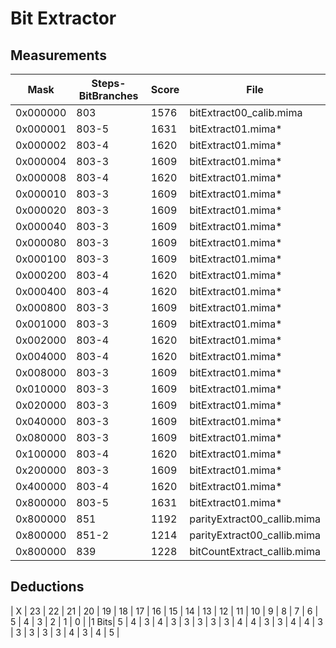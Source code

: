 # Bit Extractor

## Measurements

| Mask      | Steps-BitBranches | Score | File |
| --- | --- | --- | --- |
| 0x000000  | 803   | 1576  | bitExtract00_calib.mima |
| 0x000001  | 803-5 | 1631  | bitExtract01.mima* |
| 0x000002  | 803-4 | 1620  | bitExtract01.mima* |
| 0x000004  | 803-3 | 1609  | bitExtract01.mima* |
| 0x000008  | 803-4 | 1620  | bitExtract01.mima* |
| 0x000010  | 803-3 | 1609  | bitExtract01.mima* |
| 0x000020  | 803-3 | 1609  | bitExtract01.mima* |
| 0x000040  | 803-3 | 1609  | bitExtract01.mima* |
| 0x000080  | 803-3 | 1609  | bitExtract01.mima* |
| 0x000100  | 803-3 | 1609  | bitExtract01.mima* |
| 0x000200  | 803-4 | 1620  | bitExtract01.mima* |
| 0x000400  | 803-4 | 1620  | bitExtract01.mima* |
| 0x000800  | 803-3 | 1609  | bitExtract01.mima* |
| 0x001000  | 803-3 | 1609  | bitExtract01.mima* |
| 0x002000  | 803-4 | 1620  | bitExtract01.mima* |
| 0x004000  | 803-4 | 1620  | bitExtract01.mima* |
| 0x008000  | 803-3 | 1609  | bitExtract01.mima* |
| 0x010000  | 803-3 | 1609  | bitExtract01.mima* |
| 0x020000  | 803-3 | 1609  | bitExtract01.mima* |
| 0x040000  | 803-3 | 1609  | bitExtract01.mima* |
| 0x080000  | 803-3 | 1609  | bitExtract01.mima* |
| 0x100000  | 803-4 | 1620  | bitExtract01.mima* |
| 0x200000  | 803-3 | 1609  | bitExtract01.mima* |
| 0x400000  | 803-4 | 1620  | bitExtract01.mima* |
| 0x800000  | 803-5 | 1631  | bitExtract01.mima* |
| 0x800000  | 851   | 1192  | parityExtract00_callib.mima |
| 0x800000  | 851-2 | 1214  | parityExtract00_callib.mima |
| 0x800000  | 839   | 1228  | bitCountExtract_callib.mima |

## Deductions

| X | 23 | 22 | 21 | 20 | 19 | 18 | 17 | 16 | 15 | 14 | 13 | 12 | 11 | 10 |  9 |  8 |  7 |  6 |  5 |  4 |  3 |  2 |  1 |  0 |
|1 Bits| 5  | 4  | 3  | 4  | 3  | 3  | 3  | 3  | 3  | 4  | 4  | 3  | 3  | 4  | 4  | 3  | 3  | 3  | 3  | 3  | 4  | 3  | 4  | 5 |
